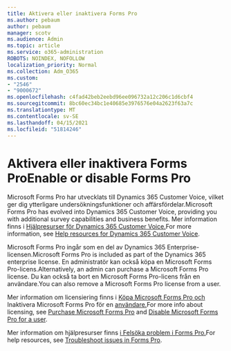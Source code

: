 ```yaml
---
title: Aktivera eller inaktivera Forms Pro
ms.author: pebaum
author: pebaum
manager: scotv
ms.audience: Admin
ms.topic: article
ms.service: o365-administration
ROBOTS: NOINDEX, NOFOLLOW
localization_priority: Normal
ms.collection: Adm_O365
ms.custom:
- "2546"
- "9000672"
ms.openlocfilehash: c4fad42beb2eebd96ee096732a12c206c1d6cbf4
ms.sourcegitcommit: 8bc60ec34bc1e40685e3976576e04a2623f63a7c
ms.translationtype: MT
ms.contentlocale: sv-SE
ms.lasthandoff: 04/15/2021
ms.locfileid: "51814246"
---
```

# <a name="enable-or-disable-forms-pro"></a><span data-ttu-id="4c09b-102">Aktivera eller inaktivera Forms Pro</span><span class="sxs-lookup"><span data-stu-id="4c09b-102">Enable or disable Forms Pro</span></span>

<span data-ttu-id="4c09b-103">Microsoft Forms Pro har utvecklats till Dynamics 365 Customer Voice, vilket ger dig ytterligare undersökningsfunktioner och affärsfördelar.</span><span class="sxs-lookup"><span data-stu-id="4c09b-103">Microsoft Forms Pro has evolved into Dynamics 365 Customer Voice, providing you with additional survey capabilities and business benefits.</span></span> <span data-ttu-id="4c09b-104">Mer information finns i [Hjälpresurser för Dynamics 365 Customer Voice.](https://go.microsoft.com/fwlink/p/?linkid=2128357)</span><span class="sxs-lookup"><span data-stu-id="4c09b-104">For more information, see [Help resources for Dynamics 365 Customer Voice](https://go.microsoft.com/fwlink/p/?linkid=2128357).</span></span>  

<span data-ttu-id="4c09b-105">Microsoft Forms Pro ingår som en del av Dynamics 365 Enterprise-licensen.</span><span class="sxs-lookup"><span data-stu-id="4c09b-105">Microsoft Forms Pro is included as part of the Dynamics 365 enterprise license.</span></span> <span data-ttu-id="4c09b-106">En administratör kan också köpa en Microsoft Forms Pro-licens.</span><span class="sxs-lookup"><span data-stu-id="4c09b-106">Alternatively, an admin can purchase a Microsoft Forms Pro license.</span></span> <span data-ttu-id="4c09b-107">Du kan också ta bort en Microsoft Forms Pro-licens från en användare.</span><span class="sxs-lookup"><span data-stu-id="4c09b-107">You can also remove a Microsoft Forms Pro license from a user.</span></span>  

<span data-ttu-id="4c09b-108">Mer information om licensiering finns i [Köpa Microsoft Forms Pro och](https://docs.microsoft.com/forms-pro/purchase#purchase-microsoft-forms-pro-for-users-in-a-dynamics-365-tenant) Inaktivera Microsoft Forms Pro för en [användare.](https://docs.microsoft.com/forms-pro/purchase#disable-microsoft-forms-pro-for-a-user-1)</span><span class="sxs-lookup"><span data-stu-id="4c09b-108">For more info about licensing, see [Purchase Microsoft Forms Pro](https://docs.microsoft.com/forms-pro/purchase#purchase-microsoft-forms-pro-for-users-in-a-dynamics-365-tenant) and [Disable Microsoft Forms Pro for a user](https://docs.microsoft.com/forms-pro/purchase#disable-microsoft-forms-pro-for-a-user-1).</span></span>
  
<span data-ttu-id="4c09b-109">Mer information om hjälpresurser finns [i Felsöka problem i Forms Pro.](https://docs.microsoft.com/forms-pro/troubleshoot)</span><span class="sxs-lookup"><span data-stu-id="4c09b-109">For help resources, see [Troubleshoot issues in Forms Pro](https://docs.microsoft.com/forms-pro/troubleshoot).</span></span>